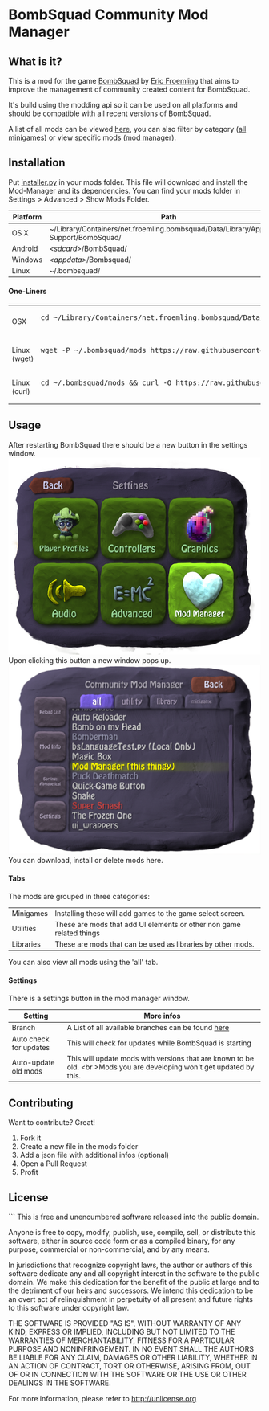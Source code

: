 <h1>BombSquad Community Mod Manager</h1>

<h2>What is it?</h2>

This is a mod for the game <a href="http://www.froemling.net/apps/bombsquad">BombSquad</a> by <a href="http://www.froemling.net/about">Eric Froemling</a> that aims to improve the management of community created content for BombSquad.

It's build using the modding api so it can be used on all platforms and should be compatible with all recent versions of BombSquad.

A list of all mods can be viewed [here](http://mrmaxmeier.github.io/BombSquad-Community-Mod-Manager), you can also filter by category ([all minigames](http://mrmaxmeier.github.io/BombSquad-Community-Mod-Manager/#/category/minigames)) or view specific mods ([mod manager](http://mrmaxmeier.github.io/BombSquad-Community-Mod-Manager/#/mod/modManager)).

<h2>Installation</h2>

Put <a href="https://raw.githubusercontent.com/Mrmaxmeier/BombSquad-ModManager-and-Mods/master/installer.py">installer.py</a> in your mods folder. This file will download and install the Mod-Manager and its dependencies.
You can find your mods folder in Settings > Advanced > Show Mods Folder.

| Platform  | Path       |
| --------- | ---------- |
| OS X      | ~/Library/Containers/net.froemling.bombsquad/Data/Library/Application Support/BombSquad/ |
| Android   | *<*sdcard*>*/BombSquad/  |
| Windows   | *<*appdata*>*/Bombsquad/ |
| Linux     | ~/.bombsquad/            |

<h4>One-Liners</h4>
<table>
  <tr>
    <td>OSX</td>
    <td>
      <pre>
cd ~/Library/Containers/net.froemling.bombsquad/Data/Library/Application\ Support/BombSquad/mods && curl -O https://raw.githubusercontent.com/Mrmaxmeier/BombSquad-Community-Mod-Manager/master/installer.py
      </pre>
    </td>
  </tr>
  <tr>
    <td>Linux (wget)</td>
    <td>
      <pre>
wget -P ~/.bombsquad/mods https://raw.githubusercontent.com/Mrmaxmeier/BombSquad-Community-Mod-Manager/master/installer.py
      </pre>
    </td>
  </tr>
  <tr>
    <td>Linux (curl)</td>
    <td>
      <pre>
cd ~/.bombsquad/mods && curl -O https://raw.githubusercontent.com/Mrmaxmeier/BombSquad-Community-Mod-Manager/master/installer.py
      </pre>  
    </td>
  </tr>
</table>

<h2>Usage</h2>

After restarting BombSquad there should be a new button in the settings window.
![Settings Window](screenshots/SettingsWindow.png)
Upon clicking this button a new window pops up.
![ModManager Window](screenshots/ModManagerWindow.png)
You can download, install or delete mods here.


<h4>Tabs</h4>
The mods are grouped in three categories:

<table>
  <tr>
    <td>Minigames</td>
    <td>Installing these will add games to the game select screen.</td>
  </tr>
  <tr>
    <td>Utilities</td>
    <td>These are mods that add UI elements or other non game related things </td>
  </tr>
  <tr>
    <td>Libraries</td>
    <td>These are mods that can be used as libraries by other mods.</td>
  </tr>
</table>

You can also view all mods using the 'all' tab.


<h4>Settings</h4>
There is a settings button in the mod manager window.

| Setting | More infos |
| ---------- | ---------- |
| Branch     |  A List of all available branches can be found [here](https://api.github.com/repos/Mrmaxmeier/BombSquad-Community-Mod-Manager/branches)   |
| Auto check for updates | This will check for updates while BombSquad is starting |
| Auto-update old mods | This will update mods with versions that are known to be old. <br \>Mods you are developing won't get updated by this. |



<h2>Contributing</h2>

Want to contribute? Great!

1. Fork it
2. Create a new file in the mods folder
3. Add a json file with additional infos (optional)
5. Open a Pull Request
6. Profit

<h2> License </h2>
```
This is free and unencumbered software released into the public domain.

Anyone is free to copy, modify, publish, use, compile, sell, or
distribute this software, either in source code form or as a compiled
binary, for any purpose, commercial or non-commercial, and by any
means.

In jurisdictions that recognize copyright laws, the author or authors
of this software dedicate any and all copyright interest in the
software to the public domain. We make this dedication for the benefit
of the public at large and to the detriment of our heirs and
successors. We intend this dedication to be an overt act of
relinquishment in perpetuity of all present and future rights to this
software under copyright law.

THE SOFTWARE IS PROVIDED "AS IS", WITHOUT WARRANTY OF ANY KIND,
EXPRESS OR IMPLIED, INCLUDING BUT NOT LIMITED TO THE WARRANTIES OF
MERCHANTABILITY, FITNESS FOR A PARTICULAR PURPOSE AND NONINFRINGEMENT.
IN NO EVENT SHALL THE AUTHORS BE LIABLE FOR ANY CLAIM, DAMAGES OR
OTHER LIABILITY, WHETHER IN AN ACTION OF CONTRACT, TORT OR OTHERWISE,
ARISING FROM, OUT OF OR IN CONNECTION WITH THE SOFTWARE OR THE USE OR
OTHER DEALINGS IN THE SOFTWARE.

For more information, please refer to <http://unlicense.org>
```
